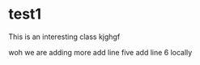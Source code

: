 # test1
This is an interesting class
kjghgf

woh we are adding more
add line five
add line 6 locally
